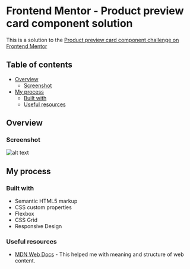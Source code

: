 # Frontend Mentor - Product preview card component solution

This is a solution to the [Product preview card component challenge on Frontend Mentor](https://www.frontendmentor.io/challenges/product-preview-card-component-GO7UmttRfa)

## Table of contents

- [Overview](#overview)
  - [Screenshot](#screenshot)
- [My process](#my-process)
  - [Built with](#built-with)
  - [Useful resources](#useful-resources)


## Overview

### Screenshot

![alt text](https://github.com/LarisRocha/Frontend-Mentor---Product-Preview-Card-Component/blob/95385955941187e0c0d75d0997d54399508049e7/Solution%20Screenshot.png)


## My process

### Built with

- Semantic HTML5 markup
- CSS custom properties
- Flexbox
- CSS Grid
- Responsive Design

### Useful resources

- [MDN Web Docs](https://developer.mozilla.org/en-US/docs/Web/HTML) - This helped me with meaning and structure of web content.

